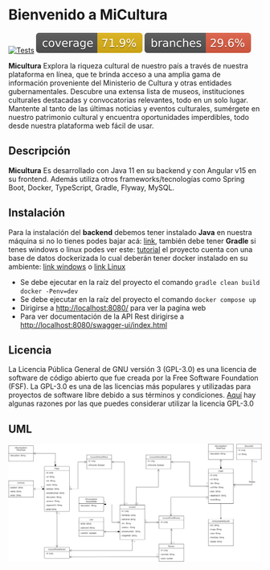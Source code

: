 # Bienvenido a MiCultura

[![Tests](https://github.com/zolezzi/mi-cultura/actions/workflows/micultura_cicd.yml/badge.svg)](https://github.com/zolezzi/mi-cultura/actions/workflows/micultura_cicd.yml)
![coverage](.github/badges/jacoco.svg)
![branches coverage](.github/badges/branches.svg)

**Micultura** Explora la riqueza cultural de nuestro país a través de nuestra plataforma en línea, que te brinda acceso a una amplia gama de información proveniente del Ministerio de Cultura y otras entidades gubernamentales. Descubre una extensa lista de museos, instituciones culturales destacadas y convocatorias relevantes, todo en un solo lugar. Mantente al tanto de las últimas noticias y eventos culturales, sumérgete en nuestro patrimonio cultural y encuentra oportunidades imperdibles, todo desde nuestra plataforma web fácil de usar.

## Descripción

**Micultura** Es desarrollado con Java 11 en su backend y con Angular v15 en su frontend. Además utiliza otros frameworks/tecnologías como Spring Boot, Docker, TypeScript, Gradle, Flyway, MySQL.

## Instalación

Para la instalación del **backend** debemos tener instalado **Java** en nuestra máquina si no lo tienes podes bajar acá:  [link](https://www.oracle.com/java/technologies/javase/jdk11-archive-downloads.html), también debe tener **Gradle** si tenes windows o linux podes ver este: [tutorial](https://gradle.org/install/)  el proyecto cuenta con una base de datos dockerizada lo cual deberán tener docker instalado en su ambiente: [link windows](https://docs.docker.com/desktop/install/windows-install/) o [link Linux](https://docs.docker.com/engine/install/ubuntu/)

- Se debe ejecutar en la raíz del proyecto el comando ```gradle clean build docker -Penv=dev```
- Se debe ejecutar en la raíz del proyecto el comando ```docker compose up```
- Dirigirse a [http://localhost:8080/](http://localhost:8080/) para ver la pagina web
- Para ver documentación de la API Rest dirigirse a [http://localhost:8080/swagger-ui/index.html](http://localhost:8080/swagger-ui/index.html)

## Licencia

La Licencia Pública General de GNU versión 3 (GPL-3.0) es una licencia de software de código abierto que fue creada por la Free Software Foundation (FSF). La GPL-3.0 es una de las licencias más populares y utilizadas para proyectos de software libre debido a sus términos y condiciones. [Aquí](https://www.gnu.org/licenses/gpl-3.0.html) hay algunas razones por las que puedes considerar utilizar la licencia GPL-3.0

## UML
![Diagrama UML del proyecto MiCultura](/documentation/diagram-micultura.png "Diagrama UML del proyecto MiCultura")